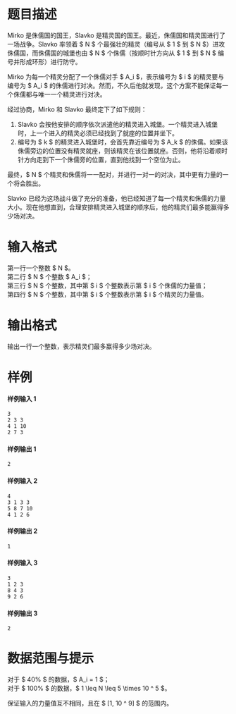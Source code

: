 
# 题目描述

Mirko 是侏儒国的国王，Slavko 是精灵国的国王。最近，侏儒国和精灵国进行了一场战争。Slavko 率领着 $ N $ 个最强壮的精灵（编号从 $ 1 $ 到 $ N $）进攻侏儒国，而侏儒国的城堡也由 $ N $ 个侏儒（按顺时针方向从 $ 1 $ 到 $ N $ 编号并形成环形）进行防守。

Mirko 为每一个精灵分配了一个侏儒对手 $ A_i $，表示编号为 $ i $ 的精灵要与编号为 $ A_i $ 的侏儒进行对决。然而，不久后他就发现，这个方案不能保证每一个侏儒都与唯一一个精灵进行对决。

经过协商，Mirko 和 Slavko 最终定下了如下规则：

1. Slavko 会按他安排的顺序依次派遣他的精灵进入城堡。一个精灵进入城堡时，上一个进入的精灵必须已经找到了就座的位置并坐下。
2. 编号为 $ k $ 的精灵进入城堡时，会首先靠近编号为 $ A_k $ 的侏儒。如果该侏儒旁边的位置没有精灵就座，则该精灵在该位置就座。否则，他将沿着顺时针方向走到下一个侏儒旁的位置，直到他找到一个空位为止。

最终，$ N $ 个精灵和侏儒将一一配对，并进行一对一的对决，其中更有力量的一个将会胜出。

Slavko 已经为这场战斗做了充分的准备，他已经知道了每一个精灵和侏儒的力量大小。现在他想直到，合理安排精灵进入城堡的顺序后，他的精灵们最多能赢得多少场对决。

# 输入格式

第一行一个整数 $ N $。  
第二行 $ N $ 个整数 $ A_i $；   
第三行 $ N $ 个整数，其中第 $ i $ 个整数表示第 $ i $ 个侏儒的力量值；  
第四行 $ N $ 个整数，其中第 $ i $ 个整数表示第 $ i $ 个精灵的力量值。

# 输出格式

输出一行一个整数，表示精灵们最多赢得多少场对决。

# 样例

#### 样例输入 1
```plain
3
2 3 3
4 1 10
2 7 3
```

#### 样例输出 1
```plain
2
```

#### 样例输入 2
```plain
4
3 1 3 3
5 8 7 10
4 1 2 6
```

#### 样例输出 2
```plain
1
```

#### 样例输入 3
```plain
3
1 2 3
8 4 3
9 2 6
```

#### 样例输出 3
```plain
2
```

# 数据范围与提示

对于 $ 40\% $ 的数据，$ A_i = 1 $；  
对于 $ 100\% $ 的数据，$ 1 \leq N \leq 5 \times 10 ^ 5 $。

保证输入的力量值互不相同，且在 $ [1, 10 ^ 9] $ 的范围内。

